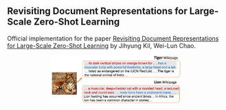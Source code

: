 ## Revisiting Document Representations for Large-Scale Zero-Shot Learning

Official implementation for the paper [Revisiting Document Representations for Large-Scale Zero-Shot Learning]() by Jihyung Kil, Wei-Lun Chao.

<p align="center">
  <img src="./figs/zsl_app.png" width="60%" height="5%"></center>
</p>


